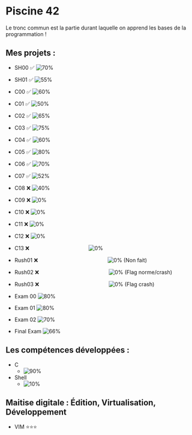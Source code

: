 # Piscine 42
Le tronc commun est la partie durant laquelle on apprend les bases de la programmation !
## Mes projets :
- SH00 :white_check_mark: ![70%](https://progress-bar.dev/70)
- SH01 :white_check_mark: ![55%](https://progress-bar.dev/55)
- C00 :white_check_mark: ![60%](https://progress-bar.dev/60)
- C01 :white_check_mark: ![50%](https://progress-bar.dev/50)
- C02 :white_check_mark: ![65%](https://progress-bar.dev/65)
- C03 :white_check_mark: ![75%](https://progress-bar.dev/75)
- C04 :white_check_mark: ![60%](https://progress-bar.dev/60)
- C05 :white_check_mark: ![80%](https://progress-bar.dev/80)
- C06 :white_check_mark: ![70%](https://progress-bar.dev/70)
- C07 :white_check_mark: ![52%](https://progress-bar.dev/52)
- C08 :x: ![40%](https://progress-bar.dev/40)
- C09 :x: ![0%](https://progress-bar.dev/0)
- C10 :x: ![0%](https://progress-bar.dev/0)
- C11 :x: ![0%](https://progress-bar.dev/0)
- C12 :x: ![0%](https://progress-bar.dev/0)
- C13 :x: &emsp;&emsp;&emsp;&emsp;&emsp;&emsp;&emsp;&emsp;&emsp;&emsp;&emsp;![0%](https://progress-bar.dev/0)
- Rush01 :x: &emsp;&emsp;&emsp;&emsp;&emsp;&emsp;&emsp;&emsp;&emsp;&emsp;&emsp;&emsp;&emsp;![0%](https://progress-bar.dev/0) (Non fait)
- Rush02 :x: &emsp;&emsp;&emsp;&emsp;&emsp;&emsp;&emsp;&emsp;&emsp;&emsp;&emsp;&emsp;&emsp;![0%](https://progress-bar.dev/0) (Flag norme/crash)
- Rush03 :x: &emsp;&emsp;&emsp;&emsp;&emsp;&emsp;&emsp;&emsp;&emsp;&emsp;&emsp;&emsp;&emsp;![0%](https://progress-bar.dev/0) (Flag crash)

- Exam 00 ![80%](https://progress-bar.dev/80)
- Exam 01 ![80%](https://progress-bar.dev/80)
- Exam 02 ![70%](https://progress-bar.dev/70)
- Final Exam ![66%](https://progress-bar.dev/66)
## Les compétences développées :
- C
  - ![90%](https://progress-bar.dev/90)
- Shell
  - ![10%](https://progress-bar.dev/10)
## Maitise digitale : Édition, Virtualisation, Développement
- VIM         ⭐⭐⭐

